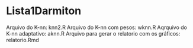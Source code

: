 # Lista1Darmiton
Arquivo do K-nn: knn2.R
Arquivo do K-nn com pesos: wknn.R
Aqrquivo do K-nn adaptativo: aknn.R
Arquivo para gerar o relatorio com os gráficos: relatorio.Rmd
